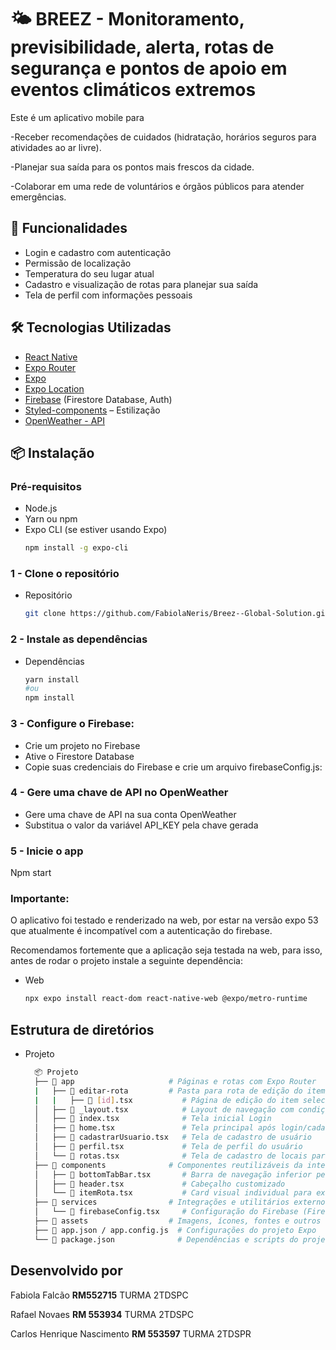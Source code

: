# 🌤️ BREEZ - Monitoramento, previsibilidade, alerta, rotas de segurança e pontos de apoio em eventos climáticos extremos

Este é um aplicativo mobile para

-Receber recomendações de cuidados (hidratação, horários seguros para atividades ao ar livre).

-Planejar sua saída para os pontos mais frescos da cidade.

-Colaborar em uma rede de voluntários e órgãos públicos para atender emergências.


## 🚀 Funcionalidades

- Login e cadastro com autenticação
- Permissão de localização
- Temperatura do seu lugar atual
- Cadastro e visualização de rotas para planejar sua saída
- Tela de perfil com informações pessoais

## 🛠 Tecnologias Utilizadas

- [React Native](https://reactnative.dev/)
- [Expo Router](https://expo.github.io/router/)
- [Expo](https://expo.dev/)
- [Expo Location](https://docs.expo.dev/versions/latest/sdk/location/)
- [Firebase](https://firebase.google.com/) (Firestore Database, Auth)
- [Styled-components](https://styled-components.com/) – Estilização
- [OpenWeather - API ](https://openweathermap.org/city/3470353)
## 📦 Instalação

### Pré-requisitos

- Node.js
- Yarn ou npm
- Expo CLI (se estiver usando Expo)  
  ```bash
  npm install -g expo-cli

### 1 - Clone o repositório
- Repositório  
  ```bash
  git clone https://github.com/FabiolaNeris/Breez--Global-Solution.git

### 2 - Instale as dependências
- Dependências
  ```bash
  yarn install
  #ou
  npm install

### 3 - Configure o Firebase:

- Crie um projeto no Firebase
- Ative o Firestore Database
- Copie suas credenciais do Firebase e crie um arquivo firebaseConfig.js:

### 4 - Gere uma chave de API no OpenWeather

- Gere uma chave de API na sua conta OpenWeather
- Substitua o valor da variável API_KEY pela chave gerada

### 5 - Inicie o app
Npm start

### Importante:
O aplicativo foi testado e renderizado na web, por estar na versão expo 53 que atualmente é incompatível com a autenticação do firebase.

Recomendamos fortemente que a aplicação seja testada na web, para isso, antes de rodar o projeto instale a seguinte dependência:
  - Web
    ```bash
    npx expo install react-dom react-native-web @expo/metro-runtime

## Estrutura de diretórios
- Projeto
  ```bash
    📦 Projeto
    ├── 📁 app                     # Páginas e rotas com Expo Router
    |   ├── 📁 editar-rota         # Pasta para rota de edição do item rota por id
    |   |   ├── 📄 [id].tsx           # Página de edição do item selecionado por ID
    │   ├── 📄 _layout.tsx            # Layout de navegação com condição por página
    │   ├── 📄 index.tsx              # Tela inicial Login
    │   ├── 📄 home.tsx               # Tela principal após login/cadastro
    │   ├── 📄 cadastrarUsuario.tsx   # Tela de cadastro de usuário
    │   ├── 📄 perfil.tsx             # Tela de perfil do usuário
    │   └── 📄 rotas.tsx              # Tela de cadastro de locais para mapeamento de rotas          
    ├── 📁 components              # Componentes reutilizáveis da interface
    │   ├── 📄 bottomTabBar.tsx       # Barra de navegação inferior personalizada
    │   ├── 📄 header.tsx             # Cabeçalho customizado
    │   └── 📄 itemRota.tsx           # Card visual individual para exibir locais cadastrados
    ├── 📁 services                # Integrações e utilitários externos
    │   └── 📄 firebaseConfig.tsx     # Configuração do Firebase (Firestore, Auth)
    ├── 📁 assets                  # Imagens, ícones, fontes e outros recursos estáticos
    ├── 📄 app.json / app.config.js  # Configurações do projeto Expo
    └── 📄 package.json              # Dependências e scripts do projeto

 ## Desenvolvido por
Fabiola Falcão **RM552715** TURMA 2TDSPC

Rafael Novaes **RM 553934** TURMA 2TDSPC

Carlos Henrique Nascimento **RM 553597** TURMA 2TDSPR
